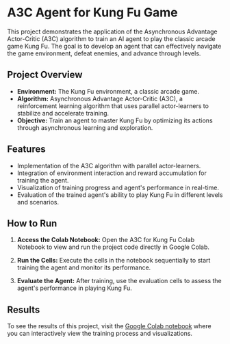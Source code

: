 # A3C Agent for Kung Fu Game

This project demonstrates the application of the Asynchronous Advantage Actor-Critic (A3C) algorithm to train an AI agent to play the classic arcade game Kung Fu. The goal is to develop an agent that can effectively navigate the game environment, defeat enemies, and advance through levels.

## Project Overview

- **Environment:** The Kung Fu environment, a classic arcade game.
- **Algorithm:** Asynchronous Advantage Actor-Critic (A3C), a reinforcement learning algorithm that uses parallel actor-learners to stabilize and accelerate training.
- **Objective:** Train an agent to master Kung Fu by optimizing its actions through asynchronous learning and exploration.

## Features

- Implementation of the A3C algorithm with parallel actor-learners.
- Integration of environment interaction and reward accumulation for training the agent.
- Visualization of training progress and agent's performance in real-time.
- Evaluation of the trained agent's ability to play Kung Fu in different levels and scenarios.

## How to Run

1. **Access the Colab Notebook:** Open the A3C for Kung Fu Colab Notebook to view and run the project code directly in Google Colab.
   
2. **Run the Cells:** Execute the cells in the notebook sequentially to start training the agent and monitor its performance.
   
3. **Evaluate the Agent:** After training, use the evaluation cells to assess the agent's performance in playing Kung Fu.

## Results

To see the results of this project, visit the [Google Colab notebook](https://colab.research.google.com/github/dhritishetty/A3C-for-Kung-Fu/blob/main/A3C%20for%20Kung%20Fu.ipynb) where you can interactively view the training process and visualizations.
